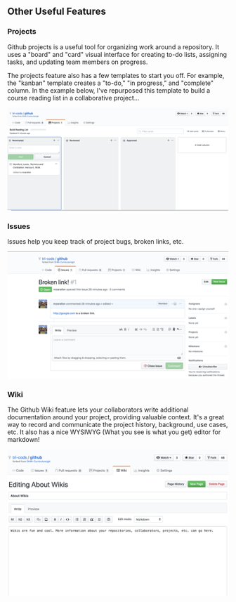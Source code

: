 ## Other Useful Features

### Projects

Github projects is a useful tool for organizing work around a repository. It uses a "board" and "card" visual interface for creating to-do lists, assigning tasks, and updating team members on progress.

The projects feature also has a few templates to start you off. For example, the "kanban" template creates a "to-do," "in progress," and "complete" column. In the example below, I've repurposed this template to build a course reading list in a collaborative project...

![A repurposed kanban template](static/reading_list_project.png)

### Issues

Issues help you keep track of project bugs, broken links, etc. 

![Issues can help record bugs](static/issues.png)

### Wiki

The Github Wiki feature lets your collaborators write additional documentation around your project, providing valuable context. It's a great way to record and communicate the project history, background, use cases, etc. It also has a nice WYSIWYG (What you see is what you get) editor for markdown!

![Wikis are great for project context](static/wikis.png)

